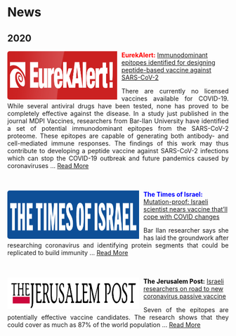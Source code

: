 # News

## 2020

<!-- bio-info-->
<div>
    <a href="https://www.eurekalert.org/"> <img style="padding-right:10px; float:left; text-align: left; width: 250px; height: 110px; border-radius: 5px;" class="bio" src="images/pub/eurekaalert.png"></a>
</div>

<div class="pub">
    <b style="color:red;">EurekAlert:</b> <a href="https://www.eurekalert.org/pub_releases/2020-06/bu-iei061020.php">Immunodominant epitopes identified for designing peptide-based vaccine against SARS-CoV-2</a>
</div>

<p style="text-align: justify;  text-justify: inter-word;">
There are currently no licensed vaccines available for COVID-19. While several antiviral drugs have been tested,
none has proved to be completely effective against the disease. In a study just published in the journal MDPI Vaccines, researchers from Bar-Ilan University have identified a set of potential immunodominant epitopes from the SARS-CoV-2 proteome. These epitopes are capable of generating both antibody- and cell-mediated immune responses. The findings of this work may thus contribute to developing a peptide vaccine against SARS-CoV-2 infections which can stop the COVID-19 outbreak and future pandemics caused by coronaviruses ... <a href="https://www.eurekalert.org/pub_releases/2020-06/bu-iei061020.php">Read More</a>
</p>

<br>
<br>

<!-- bio-info-->
<div>
    <a href="https://www.timesofisrael.com/"> <img style="padding-right:10px; float:left; text-align: left; width: 300px; height: 110px; border-radius: 5px;" class="bio" src="images/pub/the_times_of_Israel.png"></a>
</div>

<div class="pub">
    <b style="color:blue;">The Times of Israel:</b> <a href="https://www.timesofisrael.com/mutation-proof-israeli-scientist-nears-vaccine-thatll-cope-with-covid-changes/">Mutation-proof: Israeli scientist nears vaccine that’ll cope with COVID changes</a>
</div>

<p style="text-align: justify;  text-justify: inter-word;">
Bar Ilan researcher says she has laid the groundwork after researching coronavirus and identifying protein segments that could be replicated to build immunity ... <a href="https://www.timesofisrael.com/mutation-proof-israeli-scientist-nears-vaccine-thatll-cope-with-covid-changes/">Read More</a>
</p>

<br>
<br>

<!-- bio-info-->
<div>
    <a href="https://www.jpost.com/"><img style="padding-right:10px; float:left; text-align: left; width: 300px; height: 75px; border-radius: 5px;" class="bio" src="images/pub/the_jerusalem_post.png"></a>
</div>

<div class="pub">
    <b style="color:black;">The Jerusalem Post:</b> <a href="https://www.jpost.com/health-science/israeli-researchers-on-road-to-new-covid-19-passive-vaccine-630988">Israeli researchers on road to new coronavirus passive vaccine</a>
</div>

<p style="text-align: justify;  text-justify: inter-word;">
Seven of the epitopes are potentially effective vaccine candidates. The research shows that they could cover as much as 87% of the world population ...  <a href="https://www.jpost.com/health-science/israeli-researchers-on-road-to-new-covid-19-passive-vaccine-630988">Read More</a>
</p>

<br>
<br>
